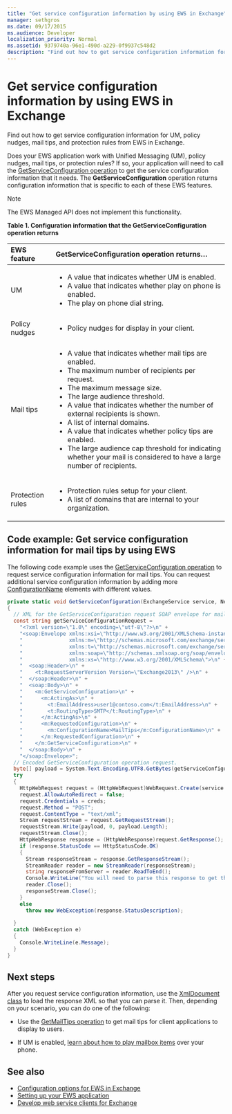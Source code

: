 ```yaml
---
title: "Get service configuration information by using EWS in Exchange"
manager: sethgros
ms.date: 09/17/2015
ms.audience: Developer
localization_priority: Normal
ms.assetid: 9379740a-96e1-490d-a229-0f9937c548d2
description: "Find out how to get service configuration information for UM, policy nudges, mail tips, and protection rules from EWS in Exchange."
---
```


# Get service configuration information by using EWS in Exchange

Find out how to get service configuration information for UM, policy nudges, mail tips, and protection rules from EWS in Exchange.
  
Does your EWS application work with Unified Messaging (UM), policy nudges, mail tips, or protection rules? If so, your application will need to call the [GetServiceConfiguration operation](https://msdn.microsoft.com/library/070cbfe5-325a-4955-8e4a-8230ea0459a7%28Office.15%29.aspx) to get the service configuration information that it needs. The **GetServiceConfiguration** operation returns configuration information that is specific to each of these EWS features. 
  
> [!NOTE]
> The EWS Managed API does not implement this functionality. 
  
**Table 1. Configuration information that the GetServiceConfiguration operation returns**

|EWS feature|GetServiceConfiguration operation returns…|
|:-----|:-----|
|UM  <br/> | <ul><li>A value that indicates whether UM is enabled.</li><li>A value that indicates whether play on phone is enabled.</li><li>The play on phone dial string.</li></ul> |
|Policy nudges  <br/> | <ul><li>Policy nudges for display in your client.</li></ul> |
|Mail tips  <br/> | <ul><li>A value that indicates whether mail tips are enabled.</li><li>The maximum number of recipients per request.</li><li>The maximum message size.</li><li>The large audience threshold.</li><li>A value that indicates whether the number of external recipients is shown.</li><li>A list of internal domains.</li><li>A value that indicates whether policy tips are enabled.</li><li>The large audience cap threshold for indicating whether your mail is considered to have a large number of recipients.  </li></ul>|
|Protection rules  <br/> | <ul><li>Protection rules setup for your client.</li><li>A list of domains that are internal to your organization.  </li></ul> |
   
## Code example: Get service configuration information for mail tips by using EWS

The following code example uses the [GetServiceConfiguration operation](https://msdn.microsoft.com/library/070cbfe5-325a-4955-8e4a-8230ea0459a7%28Office.15%29.aspx) to request service configuration information for mail tips. You can request additional service configuration information by adding more [ConfigurationName](https://msdn.microsoft.com/library/3b524a2f-9c6b-4550-9f3d-f78d176b0f7b%28Office.15%29.aspx) elements with different values. 
  
```cs
private static void GetServiceConfiguration(ExchangeService service, NetworkCredential creds)
{ 
  // XML for the GetServiceConfiguration request SOAP envelope for mail tips configuration information.
  const string getServiceConfigurationRequest = 
    "<?xml version=\"1.0\" encoding=\"utf-8\"?>\n" +
    "<soap:Envelope xmlns:xsi=\"http://www.w3.org/2001/XMLSchema-instance\"\n" +
    "               xmlns:m=\"http://schemas.microsoft.com/exchange/services/2006/messages\"\n" +
    "               xmlns:t=\"http://schemas.microsoft.com/exchange/services/2006/types\" \n" +
    "               xmlns:soap=\"http://schemas.xmlsoap.org/soap/envelope/\"\n" +
    "               xmlns:xs=\"http://www.w3.org/2001/XMLSchema\">\n" +
    "  <soap:Header>\n" +
    "    <t:RequestServerVersion Version=\"Exchange2013\" />\n" +
    "  </soap:Header>\n" +
    "  <soap:Body>\n" +
    "    <m:GetServiceConfiguration>\n" +
    "      <m:ActingAs>\n" +
    "        <t:EmailAddress>user1@contoso.com</t:EmailAddress>\n" +
    "        <t:RoutingType>SMTP</t:RoutingType>\n" +
    "      </m:ActingAs>\n" +
    "      <m:RequestedConfiguration>\n" +
    "        <m:ConfigurationName>MailTips</m:ConfigurationName>\n" +
    "      </m:RequestedConfiguration>\n" +
    "    </m:GetServiceConfiguration>\n" +
    "  </soap:Body>\n" +
    "</soap:Envelope>";
  // Encoded GetServiceConfiguration operation request.
  byte[] payload = System.Text.Encoding.UTF8.GetBytes(getServiceConfigurationRequest);
  try
  {
    HttpWebRequest request = (HttpWebRequest)WebRequest.Create(service.Url);
    request.AllowAutoRedirect = false;
    request.Credentials = creds;
    request.Method = "POST";
    request.ContentType = "text/xml";
    Stream requestStream = request.GetRequestStream();
    requestStream.Write(payload, 0, payload.Length);
    requestStream.Close();
    HttpWebResponse response = (HttpWebResponse)request.GetResponse();
    if (response.StatusCode == HttpStatusCode.OK)
    {
      Stream responseStream = response.GetResponseStream();
      StreamReader reader = new StreamReader(responseStream);
      string responseFromServer = reader.ReadToEnd();
      Console.WriteLine("You will need to parse this response to get the configuration information:\n\n" + responseFromServer);
      reader.Close();
      responseStream.Close();
    }
    else
      throw new WebException(response.StatusDescription);
          
  }
  catch (WebException e)
  {
    Console.WriteLine(e.Message);
  }
}

```

## Next steps

After you request service configuration information, use the [XmlDocument class](https://msdn.microsoft.com/library/system.xml.xmldocument.aspx) to load the response XML so that you can parse it. Then, depending on your scenario, you can do one of the following: 
  
- Use the [GetMailTips operation](https://msdn.microsoft.com/library/025483ec-a9f3-4735-8a95-d26e30ea7974%28Office.15%29.aspx) to get mail tips for client applications to display to users. 
    
- If UM is enabled, [learn about how to play mailbox items](https://blogs.msdn.com/b/exchangedev/archive/2009/11/05/play-exchange-2010-mailbox-items-on-your-phone-by-using-the-ews-managed-api.aspx) over your phone. 
    
## See also

- [Configuration options for EWS in Exchange](configuration-options-for-ews-in-exchange.md)    
- [Setting up your EWS application](setting-up-your-ews-application.md)    
- [Develop web service clients for Exchange](develop-web-service-clients-for-exchange.md)
    

